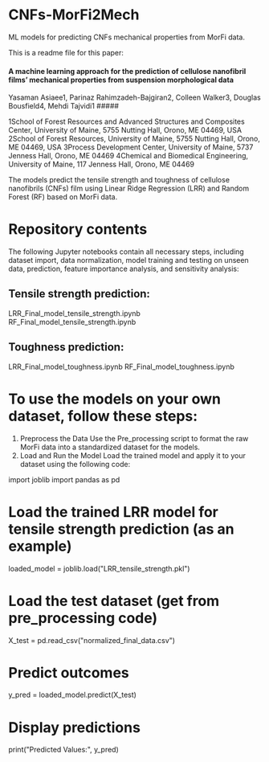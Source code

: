 # CNFs-MorFi2Mech
ML models for predicting CNFs mechanical properties from MorFi data.

This is a readme file for this paper:


####   A machine learning approach for the prediction of cellulose nanofibril films’ mechanical properties from suspension morphological data
Yasaman Asiaee1, Parinaz Rahimzadeh-Bajgiran2, Colleen Walker3, Douglas Bousfield4, Mehdi Tajvidi1 #####

1School of Forest Resources and Advanced Structures and Composites Center, University of Maine, 5755 Nutting Hall, Orono, ME 04469, USA
2School of Forest Resources, University of Maine, 5755 Nutting Hall, Orono, ME 04469, USA
3Process Development Center, University of Maine, 5737 Jenness Hall, Orono, ME 04469
4Chemical and Biomedical Engineering, University of Maine, 117 Jenness Hall, Orono, ME 04469

 The models predict the tensile strength and toughness of cellulose nanofibrils (CNFs) film using Linear Ridge Regression (LRR) and Random Forest (RF) based on MorFi data.

# Repository contents
The following Jupyter notebooks contain all necessary steps, including dataset import, data normalization, model training and testing on unseen data, prediction, 
feature importance analysis, and sensitivity analysis:

## Tensile strength prediction:

LRR_Final_model_tensile_strength.ipynb
RF_Final_model_tensile_strength.ipynb

## Toughness prediction:

LRR_Final_model_toughness.ipynb
RF_Final_model_toughness.ipynb


# To use the models on your own dataset, follow these steps:

1. Preprocess the Data
Use the Pre_processing script to format the raw MorFi data into a standardized dataset for the models.
2. Load and Run the Model
Load the trained model and apply it to your dataset using the following code:


import joblib
import pandas as pd

# Load the trained LRR model for tensile strength prediction (as an example)
loaded_model = joblib.load("LRR_tensile_strength.pkl")

# Load the test dataset (get from pre_processing code)
X_test = pd.read_csv("normalized_final_data.csv")

# Predict outcomes
y_pred = loaded_model.predict(X_test)

# Display predictions
print("Predicted Values:", y_pred)
















